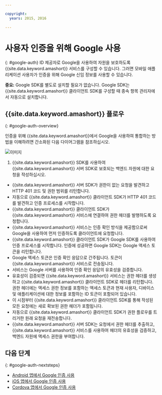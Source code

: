 ```yaml
---

copyright:
  years: 2015, 2016
  
---
```


# 사용자 인증을 위해 Google 사용
{: #google-auth}
ID 제공자로 Google을 사용하여 자원을 보호하도록 {{site.data.keyword.amashort}} 서비스를 구성할 수 있습니다. 그러면 모바일 애플리케이션 사용자가 인증을 위해 Google 신임 정보를 사용할 수 있습니다. 

**중요:** Google SDK를 별도로 설치할 필요가 없습니다. Google SDK는 {{site.data.keyword.amashort}} 클라이언트 SDK를 구성할 때 종속 항목 관리자에서 자동으로 설치합니다. 

## {{site.data.keyword.amashort}} 플로우
{: #google-auth-overview}

인증을 위해 {{site.data.keyword.amashort}}에서 Google을 사용하여 통합하는 방법을 이해하려면 간소화된 다음 다이어그램을 참조하십시오. 

![이미지](images/mca-sequence-google.jpg)

1. {{site.data.keyword.amashort}} SDK를 사용하여 {{site.data.keyword.amashort}} 서버 SDK로 보호되는 백엔드 자원에 대한 요청을 작성하십시오. 
* {{site.data.keyword.amashort}} 서버 SDK가 권한이 없는 요청을 발견하고 HTTP 401 코드 및 권한 범위를 리턴합니다. 
* 자동으로 {{site.data.keyword.amashort}} 클라이언트 SDK가 HTTP 401 코드를 발견하고 인증 프로세스를 시작합니다. 
* {{site.data.keyword.amashort}} 클라이언트 SDK가 {{site.data.keyword.amashort}} 서비스에 연결하여 권한 헤더를 발행하도록 요청합니다. 
* {{site.data.keyword.amashort}} 서비스는 인증 확인 방식을 제공함으로써 Google을 사용하여 먼저 인증하도록 클라이언트에 요청합니다. 
* {{site.data.keyword.amashort}} 클라이언트 SDK가 Google SDK를 사용하여 인증 프로세스를 시작합니다. 인증에 성공하면 Google SDK는 Google 액세스 토큰을 리턴합니다. 
* Google 액세스 토큰은 인증 확인 응답으로 간주됩니다. 토큰이 {{site.data.keyword.amashort}} 서비스로 전송됩니다. 
* 서비스는 Google 서버를 사용하여 인증 확인 응답의 유효성을 검증합니다. 
* 유효성이 검증되면 {{site.data.keyword.amashort}} 서비스는 권한 헤더를 생성하고 {{site.data.keyword.amashort}} 클라이언트 SDK로 헤더를 리턴합니다. 권한 헤더에는 액세스 권한 정보를 포함하는 액세스 토큰과 현재 사용자, 디바이스 및 애플리케이션에 대한 정보를 포함하는 ID 토큰이 포함되어 있습니다. 
* 이 시점부터 {{site.data.keyword.amashort}} 클라이언트 SDK를 통해 작성된 모든 요청에는 새로 확보된 권한 헤더가 포함됩니다. 
* 자동으로 {{site.data.keyword.amashort}} 클라이언트 SDK가 권한 플로우를 트리거한 원래 요청을 재전송합니다. 
* {{site.data.keyword.amashort}} 서버 SDK는 요청에서 권한 헤더를 추출하고, {{site.data.keyword.amashort}} 서비스를 사용하여 헤더의 유효성을 검증하고, 백엔드 자원에 액세스 권한을 부여합니다. 

## 다음 단계
{: #google-auth-nextsteps}

* [Android 앱에서 Google 인증 사용](google-auth-android.html)
* [iOS 앱에서 Google 인증 사용](google-auth-ios.html)
* [Cordova 앱에서 Google 인증 사용](google-auth-cordova.html)

